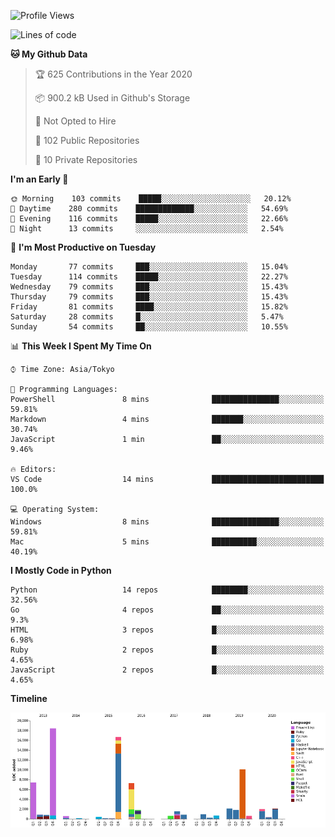 <!--START_SECTION:waka-->
![Profile Views](http://img.shields.io/badge/Profile%20Views-4-blue)

![Lines of code](https://img.shields.io/badge/From%20Hello%20World%20I%27ve%20Written-8.0%20million%20lines%20of%20code-blue)

**🐱 My Github Data** 

> 🏆 625 Contributions in the Year 2020
 > 
> 📦 900.2 kB Used in Github's Storage 
 > 
> 🚫 Not Opted to Hire
 > 
> 📜 102 Public Repositories
 > 
> 🔑 10 Private Repositories 

**I'm an Early 🐤** 

```text
🌞 Morning    103 commits    █████░░░░░░░░░░░░░░░░░░░░   20.12% 
🌆 Daytime    280 commits    █████████████░░░░░░░░░░░░   54.69% 
🌃 Evening    116 commits    █████░░░░░░░░░░░░░░░░░░░░   22.66% 
🌙 Night      13 commits     ░░░░░░░░░░░░░░░░░░░░░░░░░   2.54%

```
📅 **I'm Most Productive on Tuesday** 

```text
Monday       77 commits     ███░░░░░░░░░░░░░░░░░░░░░░   15.04% 
Tuesday      114 commits    █████░░░░░░░░░░░░░░░░░░░░   22.27% 
Wednesday    79 commits     ███░░░░░░░░░░░░░░░░░░░░░░   15.43% 
Thursday     79 commits     ███░░░░░░░░░░░░░░░░░░░░░░   15.43% 
Friday       81 commits     ████░░░░░░░░░░░░░░░░░░░░░   15.82% 
Saturday     28 commits     █░░░░░░░░░░░░░░░░░░░░░░░░   5.47% 
Sunday       54 commits     ██░░░░░░░░░░░░░░░░░░░░░░░   10.55%

```


📊 **This Week I Spent My Time On** 

```text
⌚︎ Time Zone: Asia/Tokyo

💬 Programming Languages: 
PowerShell               8 mins              ███████████████░░░░░░░░░░   59.81% 
Markdown                 4 mins              ███████░░░░░░░░░░░░░░░░░░   30.74% 
JavaScript               1 min               ██░░░░░░░░░░░░░░░░░░░░░░░   9.46%

🔥 Editors: 
VS Code                  14 mins             █████████████████████████   100.0%

💻 Operating System: 
Windows                  8 mins              ███████████████░░░░░░░░░░   59.81% 
Mac                      5 mins              ██████████░░░░░░░░░░░░░░░   40.19%

```

**I Mostly Code in Python** 

```text
Python                   14 repos            ████████░░░░░░░░░░░░░░░░░   32.56% 
Go                       4 repos             ██░░░░░░░░░░░░░░░░░░░░░░░   9.3% 
HTML                     3 repos             █░░░░░░░░░░░░░░░░░░░░░░░░   6.98% 
Ruby                     2 repos             █░░░░░░░░░░░░░░░░░░░░░░░░   4.65% 
JavaScript               2 repos             █░░░░░░░░░░░░░░░░░░░░░░░░   4.65%

```


**Timeline**

![Chart not found](https://github.com/takuan-osho/takuan-osho/blob/master/charts/bar_graph.png) 


<!--END_SECTION:waka-->
